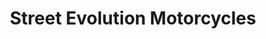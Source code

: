 ---
title: "Street Evolution Motorcycles"
url: /inverkeithing/street-evolution-motorcycles/
shop: Motorrad
---